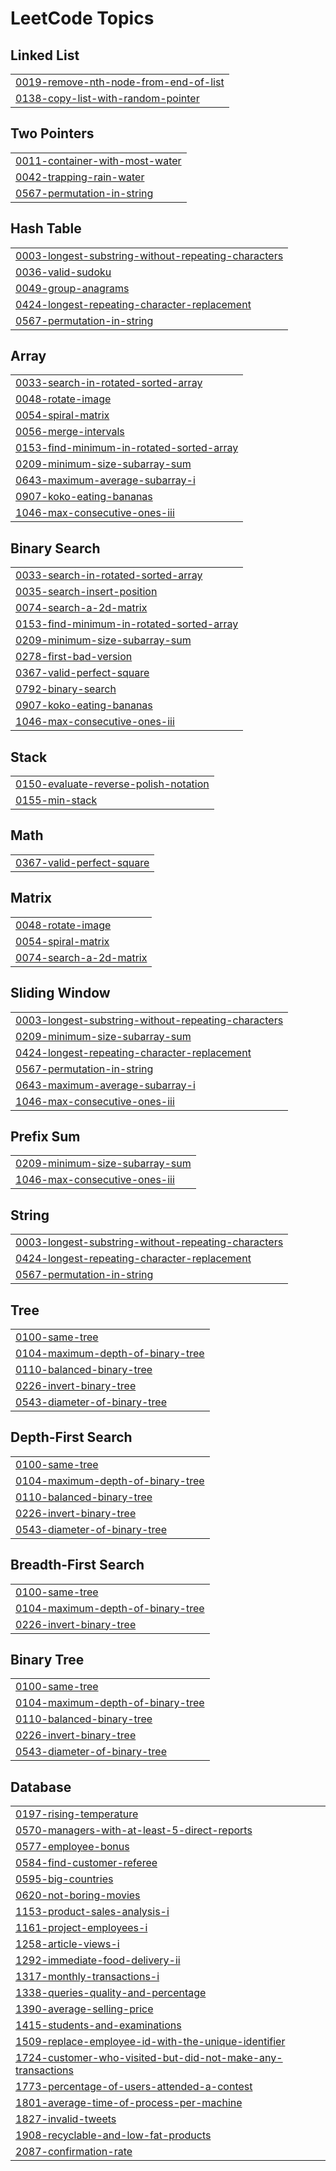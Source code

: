 <!---LeetCode Topics Start-->
# LeetCode Topics
## Linked List
|  |
| ------- |
| [0019-remove-nth-node-from-end-of-list](https://github.com/Rishu0204/dsa/tree/master/0019-remove-nth-node-from-end-of-list) |
| [0138-copy-list-with-random-pointer](https://github.com/Rishu0204/dsa/tree/master/0138-copy-list-with-random-pointer) |
## Two Pointers
|  |
| ------- |
| [0011-container-with-most-water](https://github.com/Rishu0204/dsa/tree/master/0011-container-with-most-water) |
| [0042-trapping-rain-water](https://github.com/Rishu0204/dsa/tree/master/0042-trapping-rain-water) |
| [0567-permutation-in-string](https://github.com/Rishu0204/dsa/tree/master/0567-permutation-in-string) |
## Hash Table
|  |
| ------- |
| [0003-longest-substring-without-repeating-characters](https://github.com/Rishu0204/dsa/tree/master/0003-longest-substring-without-repeating-characters) |
| [0036-valid-sudoku](https://github.com/Rishu0204/dsa/tree/master/0036-valid-sudoku) |
| [0049-group-anagrams](https://github.com/Rishu0204/dsa/tree/master/0049-group-anagrams) |
| [0424-longest-repeating-character-replacement](https://github.com/Rishu0204/dsa/tree/master/0424-longest-repeating-character-replacement) |
| [0567-permutation-in-string](https://github.com/Rishu0204/dsa/tree/master/0567-permutation-in-string) |
## Array
|  |
| ------- |
| [0033-search-in-rotated-sorted-array](https://github.com/Rishu0204/dsa/tree/master/0033-search-in-rotated-sorted-array) |
| [0048-rotate-image](https://github.com/Rishu0204/dsa/tree/master/0048-rotate-image) |
| [0054-spiral-matrix](https://github.com/Rishu0204/dsa/tree/master/0054-spiral-matrix) |
| [0056-merge-intervals](https://github.com/Rishu0204/dsa/tree/master/0056-merge-intervals) |
| [0153-find-minimum-in-rotated-sorted-array](https://github.com/Rishu0204/dsa/tree/master/0153-find-minimum-in-rotated-sorted-array) |
| [0209-minimum-size-subarray-sum](https://github.com/Rishu0204/dsa/tree/master/0209-minimum-size-subarray-sum) |
| [0643-maximum-average-subarray-i](https://github.com/Rishu0204/dsa/tree/master/0643-maximum-average-subarray-i) |
| [0907-koko-eating-bananas](https://github.com/Rishu0204/dsa/tree/master/0907-koko-eating-bananas) |
| [1046-max-consecutive-ones-iii](https://github.com/Rishu0204/dsa/tree/master/1046-max-consecutive-ones-iii) |
## Binary Search
|  |
| ------- |
| [0033-search-in-rotated-sorted-array](https://github.com/Rishu0204/dsa/tree/master/0033-search-in-rotated-sorted-array) |
| [0035-search-insert-position](https://github.com/Rishu0204/dsa/tree/master/0035-search-insert-position) |
| [0074-search-a-2d-matrix](https://github.com/Rishu0204/dsa/tree/master/0074-search-a-2d-matrix) |
| [0153-find-minimum-in-rotated-sorted-array](https://github.com/Rishu0204/dsa/tree/master/0153-find-minimum-in-rotated-sorted-array) |
| [0209-minimum-size-subarray-sum](https://github.com/Rishu0204/dsa/tree/master/0209-minimum-size-subarray-sum) |
| [0278-first-bad-version](https://github.com/Rishu0204/dsa/tree/master/0278-first-bad-version) |
| [0367-valid-perfect-square](https://github.com/Rishu0204/dsa/tree/master/0367-valid-perfect-square) |
| [0792-binary-search](https://github.com/Rishu0204/dsa/tree/master/0792-binary-search) |
| [0907-koko-eating-bananas](https://github.com/Rishu0204/dsa/tree/master/0907-koko-eating-bananas) |
| [1046-max-consecutive-ones-iii](https://github.com/Rishu0204/dsa/tree/master/1046-max-consecutive-ones-iii) |
## Stack
|  |
| ------- |
| [0150-evaluate-reverse-polish-notation](https://github.com/Rishu0204/dsa/tree/master/0150-evaluate-reverse-polish-notation) |
| [0155-min-stack](https://github.com/Rishu0204/dsa/tree/master/0155-min-stack) |
## Math
|  |
| ------- |
| [0367-valid-perfect-square](https://github.com/Rishu0204/dsa/tree/master/0367-valid-perfect-square) |
## Matrix
|  |
| ------- |
| [0048-rotate-image](https://github.com/Rishu0204/dsa/tree/master/0048-rotate-image) |
| [0054-spiral-matrix](https://github.com/Rishu0204/dsa/tree/master/0054-spiral-matrix) |
| [0074-search-a-2d-matrix](https://github.com/Rishu0204/dsa/tree/master/0074-search-a-2d-matrix) |
## Sliding Window
|  |
| ------- |
| [0003-longest-substring-without-repeating-characters](https://github.com/Rishu0204/dsa/tree/master/0003-longest-substring-without-repeating-characters) |
| [0209-minimum-size-subarray-sum](https://github.com/Rishu0204/dsa/tree/master/0209-minimum-size-subarray-sum) |
| [0424-longest-repeating-character-replacement](https://github.com/Rishu0204/dsa/tree/master/0424-longest-repeating-character-replacement) |
| [0567-permutation-in-string](https://github.com/Rishu0204/dsa/tree/master/0567-permutation-in-string) |
| [0643-maximum-average-subarray-i](https://github.com/Rishu0204/dsa/tree/master/0643-maximum-average-subarray-i) |
| [1046-max-consecutive-ones-iii](https://github.com/Rishu0204/dsa/tree/master/1046-max-consecutive-ones-iii) |
## Prefix Sum
|  |
| ------- |
| [0209-minimum-size-subarray-sum](https://github.com/Rishu0204/dsa/tree/master/0209-minimum-size-subarray-sum) |
| [1046-max-consecutive-ones-iii](https://github.com/Rishu0204/dsa/tree/master/1046-max-consecutive-ones-iii) |
## String
|  |
| ------- |
| [0003-longest-substring-without-repeating-characters](https://github.com/Rishu0204/dsa/tree/master/0003-longest-substring-without-repeating-characters) |
| [0424-longest-repeating-character-replacement](https://github.com/Rishu0204/dsa/tree/master/0424-longest-repeating-character-replacement) |
| [0567-permutation-in-string](https://github.com/Rishu0204/dsa/tree/master/0567-permutation-in-string) |
## Tree
|  |
| ------- |
| [0100-same-tree](https://github.com/Rishu0204/dsa/tree/master/0100-same-tree) |
| [0104-maximum-depth-of-binary-tree](https://github.com/Rishu0204/dsa/tree/master/0104-maximum-depth-of-binary-tree) |
| [0110-balanced-binary-tree](https://github.com/Rishu0204/dsa/tree/master/0110-balanced-binary-tree) |
| [0226-invert-binary-tree](https://github.com/Rishu0204/dsa/tree/master/0226-invert-binary-tree) |
| [0543-diameter-of-binary-tree](https://github.com/Rishu0204/dsa/tree/master/0543-diameter-of-binary-tree) |
## Depth-First Search
|  |
| ------- |
| [0100-same-tree](https://github.com/Rishu0204/dsa/tree/master/0100-same-tree) |
| [0104-maximum-depth-of-binary-tree](https://github.com/Rishu0204/dsa/tree/master/0104-maximum-depth-of-binary-tree) |
| [0110-balanced-binary-tree](https://github.com/Rishu0204/dsa/tree/master/0110-balanced-binary-tree) |
| [0226-invert-binary-tree](https://github.com/Rishu0204/dsa/tree/master/0226-invert-binary-tree) |
| [0543-diameter-of-binary-tree](https://github.com/Rishu0204/dsa/tree/master/0543-diameter-of-binary-tree) |
## Breadth-First Search
|  |
| ------- |
| [0100-same-tree](https://github.com/Rishu0204/dsa/tree/master/0100-same-tree) |
| [0104-maximum-depth-of-binary-tree](https://github.com/Rishu0204/dsa/tree/master/0104-maximum-depth-of-binary-tree) |
| [0226-invert-binary-tree](https://github.com/Rishu0204/dsa/tree/master/0226-invert-binary-tree) |
## Binary Tree
|  |
| ------- |
| [0100-same-tree](https://github.com/Rishu0204/dsa/tree/master/0100-same-tree) |
| [0104-maximum-depth-of-binary-tree](https://github.com/Rishu0204/dsa/tree/master/0104-maximum-depth-of-binary-tree) |
| [0110-balanced-binary-tree](https://github.com/Rishu0204/dsa/tree/master/0110-balanced-binary-tree) |
| [0226-invert-binary-tree](https://github.com/Rishu0204/dsa/tree/master/0226-invert-binary-tree) |
| [0543-diameter-of-binary-tree](https://github.com/Rishu0204/dsa/tree/master/0543-diameter-of-binary-tree) |
## Database
|  |
| ------- |
| [0197-rising-temperature](https://github.com/Rishu0204/dsa/tree/master/0197-rising-temperature) |
| [0570-managers-with-at-least-5-direct-reports](https://github.com/Rishu0204/dsa/tree/master/0570-managers-with-at-least-5-direct-reports) |
| [0577-employee-bonus](https://github.com/Rishu0204/dsa/tree/master/0577-employee-bonus) |
| [0584-find-customer-referee](https://github.com/Rishu0204/dsa/tree/master/0584-find-customer-referee) |
| [0595-big-countries](https://github.com/Rishu0204/dsa/tree/master/0595-big-countries) |
| [0620-not-boring-movies](https://github.com/Rishu0204/dsa/tree/master/0620-not-boring-movies) |
| [1153-product-sales-analysis-i](https://github.com/Rishu0204/dsa/tree/master/1153-product-sales-analysis-i) |
| [1161-project-employees-i](https://github.com/Rishu0204/dsa/tree/master/1161-project-employees-i) |
| [1258-article-views-i](https://github.com/Rishu0204/dsa/tree/master/1258-article-views-i) |
| [1292-immediate-food-delivery-ii](https://github.com/Rishu0204/dsa/tree/master/1292-immediate-food-delivery-ii) |
| [1317-monthly-transactions-i](https://github.com/Rishu0204/dsa/tree/master/1317-monthly-transactions-i) |
| [1338-queries-quality-and-percentage](https://github.com/Rishu0204/dsa/tree/master/1338-queries-quality-and-percentage) |
| [1390-average-selling-price](https://github.com/Rishu0204/dsa/tree/master/1390-average-selling-price) |
| [1415-students-and-examinations](https://github.com/Rishu0204/dsa/tree/master/1415-students-and-examinations) |
| [1509-replace-employee-id-with-the-unique-identifier](https://github.com/Rishu0204/dsa/tree/master/1509-replace-employee-id-with-the-unique-identifier) |
| [1724-customer-who-visited-but-did-not-make-any-transactions](https://github.com/Rishu0204/dsa/tree/master/1724-customer-who-visited-but-did-not-make-any-transactions) |
| [1773-percentage-of-users-attended-a-contest](https://github.com/Rishu0204/dsa/tree/master/1773-percentage-of-users-attended-a-contest) |
| [1801-average-time-of-process-per-machine](https://github.com/Rishu0204/dsa/tree/master/1801-average-time-of-process-per-machine) |
| [1827-invalid-tweets](https://github.com/Rishu0204/dsa/tree/master/1827-invalid-tweets) |
| [1908-recyclable-and-low-fat-products](https://github.com/Rishu0204/dsa/tree/master/1908-recyclable-and-low-fat-products) |
| [2087-confirmation-rate](https://github.com/Rishu0204/dsa/tree/master/2087-confirmation-rate) |
<!---LeetCode Topics End-->
